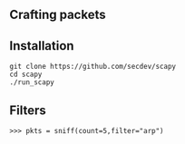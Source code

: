## Crafting packets

## Installation

```
git clone https://github.com/secdev/scapy
cd scapy
./run_scapy
```

## Filters

```
>>> pkts = sniff(count=5,filter="arp")
```
